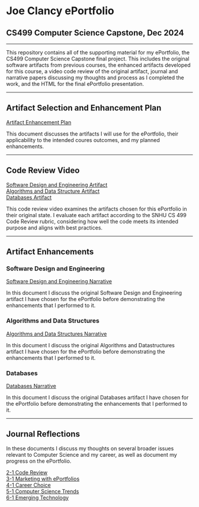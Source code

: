 # Joe Clancy ePortfolio
## CS499 Computer Science Capstone, Dec 2024
---

This repository contains all of the supporting material for my ePortfolio, the CS499 Computer Science Capstone final project. This includes the original software artifacts from previous courses, the enhanced artifacts developed for this course, a video code review of the original artifact, journal and narrative papers discussing my thoughts and process as I completed the work, and the HTML for the final ePortfolio presentation.

---

## Artifact Selection and Enhancement Plan

[Artifact Enhancement Plan](https://github.com/joe-clancy/joe-clancy.github.io/blob/bcd35403f82151bdf44ec323ec3eef8fe8f7dd58/CS%20499%20Enhancement%20Plan.docx)<br/>

This document discusses the artifacts I will use for the ePortfolio, their applicability to the intended coures outcomes, and my planned enhancements.

---

## Code Review Video

[Software Design and Engineering Artifact](https://www.youtube.com/watch?v=v0sZYTFMPFI&t=17s "Software Design and Engineering Artifact Code Review")<br/>
[Algorithms and Data Structure Artifact](https://www.youtube.com/watch?v=v0sZYTFMPFI&t=1155s "Algorithms and Data Structure Artifact Code Review Video")<br/>
[Databases Artifact](https://www.youtube.com/watch?v=v0sZYTFMPFI&t=1923s "Databases Artifact Code Review Video")<br/>

This code review video examines the artifacts chosen for this ePortfolio in their original state. I evaluate each artifact according to the SNHU CS 499 Code Review rubric, considering how well the code meets its intended purpose and aligns with best practices.

---
## Artifact Enhancements
### Software Design and Engineering
[Software Design and Engineering Narrative](https://github.com/joe-clancy/joe-clancy.github.io/blob/3db6c7a2df7c1de80ad1eb8fcbe352d32415b318/Software%20Engineering%20Artifact%20Enhanced/3-2%20Milestone%20Software%20Design%20and%20Engineering%20Narrative.docx)<br/>

In this document I discuss the original Software Design and Engineering artifact I have chosen for the ePortfolio before demonstrating the enhancements that I performed to it.

### Algorithms and Data Structures
[Algorithms and Data Structures Narrative](https://github.com/joe-clancy/joe-clancy.github.io/blob/35a011f8c88fac507f0e7725573f69709454dd02/Datastructures%20and%20Algorithms%20Artifact%20Enhanced/4-2%20Milestone%20Algorithms%20and%20Data%20Structure%20Artifact%20Narrative.docx)<br/>

In this document I discuss the original Algorithms and Datastructures artifact I have chosen for the ePortfolio before demonstrating the enhancements that I performed to it.

### Databases
[Databases Narrative](https://github.com/joe-clancy/joe-clancy.github.io/blob/35a011f8c88fac507f0e7725573f69709454dd02/Databases%20Artifact%20Enhanced/5-2%20Milestone%20Databases%20Artifact%20Narrative.docx)<br/>

In this document I discuss the original Databases artifact I have chosen for the ePortfolio before demonstrating the enhancements that I performed to it.

---
## Journal Reflections

In these documents I discuss my thoughts on several broader issues relevant to Computer Science and my career, as well as document my progress on the ePortfolio.

[2-1 Code Review](https://github.com/joe-clancy/joe-clancy.github.io/blob/35a011f8c88fac507f0e7725573f69709454dd02/2-1%20Journal%20What%20Makes%20a%20Productive%20Code%20Review.docx)<br/>
[3-1 Marketing with ePortfolios](https://github.com/joe-clancy/joe-clancy.github.io/blob/35a011f8c88fac507f0e7725573f69709454dd02/3-1%20Journal%20Marketing%20With%20ePortfolios%20and%20Artifact%20Update.docx)<br/>
[4-1 Career Choice](https://github.com/joe-clancy/joe-clancy.github.io/blob/35a011f8c88fac507f0e7725573f69709454dd02/4-1%20Career%20Choice%20and%20Artifact%20Update.docx)<br/>
[5-1 Computer Science Trends](https://github.com/joe-clancy/joe-clancy.github.io/blob/35a011f8c88fac507f0e7725573f69709454dd02/5-1%20Journal%20Computer%20Science%20Trends%20and%20Artifact%20Update.docx)<br/>
[6-1 Emerging Technology](https://github.com/joe-clancy/joe-clancy.github.io/blob/35a011f8c88fac507f0e7725573f69709454dd02/6-1%20Journal%20Emerging%20Technology%20and%20Artifact%20Update.docx)<br/>
